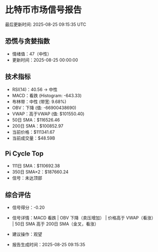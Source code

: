 # 比特币市场信号报告

最后更新时间: 2025-08-25 09:15:35 UTC

## 恐慌与贪婪指数
- 情绪值：47（中性）
- 更新时间：2025-08-25 00:00:00

## 技术指标
- RSI(14)：40.56 → 中性
- MACD：看跌 (Histogram: -643.33)
- 布林带：中性 (带宽: 9.68%)
- OBV：下降 (值: -66900438690)
- VWAP：高于VWAP (值: $101550.40)
- 50日 SMA：$116526.46
- 200日 SMA：$100852.97
- 当前价格：$111341.67
- 当前成交量：$48.59B

## Pi Cycle Top
- 111日 SMA：$110692.38
- 350日 SMA×2：$187660.24
- 信号：未达顶部

## 综合评估
- 信号得分：-0.20
- 信号详情：MACD 看跌 | OBV 下降（卖压增加） | 价格高于 VWAP（看涨） | 50日 SMA 高于 200日 SMA（金叉，看涨）
- 建议操作：观望

- 报告生成时间：2025-08-25 09:15:35